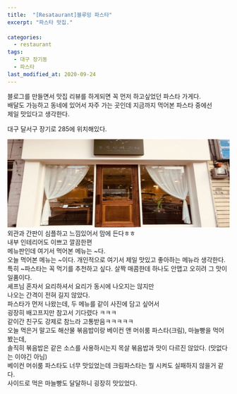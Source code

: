 ```yaml
---
title:  "[Resataurant]블루밍 파스타"
excerpt: "파스타 맛집."

categories:
  - restaurant
tags:
  - 대구 장기동 
  - 파스타
last_modified_at: 2020-09-24
---
```


블로그를 만들면서 맛집 리뷰를 하게되면 꼭 먼저 하고싶었던 파스타 가게다.   
배달도 가능하고 동네에 있어서 자주 가는 곳인데 지금까지 먹어본 파스타 중에선   
제일 맛있다고 생각한다.   
   
<!-- * 카카오맵 - 지도퍼가기 -->
<!-- 1. 지도 노드 -->
<div id="daumRoughmapContainer1602410447015" class="root_daum_roughmap root_daum_roughmap_landing"></div>

<!--
	2. 설치 스크립트
	* 지도 퍼가기 서비스를 2개 이상 넣을 경우, 설치 스크립트는 하나만 삽입합니다.
-->
<script charset="UTF-8" class="daum_roughmap_loader_script" src="https://ssl.daumcdn.net/dmaps/map_js_init/roughmapLoader.js"></script>

<!-- 3. 실행 스크립트 -->
<script charset="UTF-8">
	new daum.roughmap.Lander({
		"timestamp" : "1602410447015",
		"key" : "22e2b",
		"mapWidth" : "600",
		"mapHeight" : "300"
	}).render();
</script>
   
대구 달서구 장기로 285에 위치해있다.   
   
<img src="/assets/images/블루밍 외관.JPG" width="600px" height="200px" title="블루밍 외관" alt="블루밍 외관"><br/>
외관과 간판이 심플하고 느낌있어서 맘에 든다ㅎㅎ   
내부 인테리어도 이쁘고 깔끔한편   
메뉴판인데 여기서 먹어본 메뉴는 ~다.   
오늘 먹어본 메뉴는 ~이다. 개인적으로 여기서 제일 맛있고 좋아하는 메뉴라 생각한다.   
특히 ~파스타는 꼭 먹기를 추천하고 싶다. 살짝 매콤한데 하나도 안맵고 오히려 그 맛이 일품이다.   
셰프님 혼자서 요리하셔서 요리가 동시에 나오지는 않지만   
나오는 간격이 전혀 길지 않았다.   
파스타가 먼저 나왔는데, 두 메뉴를 같이 사진에 담고 싶어서   
굉장히 배고프지만 참고서 기다렸다 ㅋㅋㅋ   
같이간 친구도 강제로 참느라 고통받음ㅋㅋㅋㅋㅋ   
오늘 먹은거 말고도 해산물 볶음밥이랑 베이컨 앤 머쉬룸 파스타(크림), 마늘빵을 먹어봤는데,   
솔직히 볶음밥은 같은 소스를 사용하시는지 목살 볶음밥과 맛이 다르진 않았다. (맛없다는 이야긴 아님)   
베이컨 머쉬룸 파스타도 너무 맛있었는데 크림파스타는 뭘 시켜도 실패하지 않을거 같다.   
사이드로 먹은 마늘빵도 달달하니 굉장히 맛있었다.